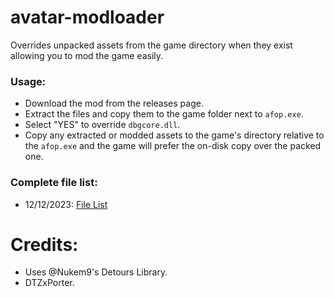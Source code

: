 # avatar-modloader
Overrides unpacked assets from the game directory when they exist allowing you to mod the game easily.

### Usage:
- Download the mod from the releases page.
- Extract the files and copy them to the game folder next to `afop.exe`.
- Select "YES" to override `dbgcore.dll`.
- Copy any extracted or modded assets to the game's directory relative to the `afop.exe` and the game will prefer the on-disk copy over the packed one.

### Complete file list:
- 12/12/2023: [File List](https://mega.nz/file/ERgiUYRK#ZJm2ON8CGtsN1UWFwG3D_KqlPcsg5ctbMHdVGz8K8iU)

# Credits:
- Uses @Nukem9's Detours Library.
- DTZxPorter.
